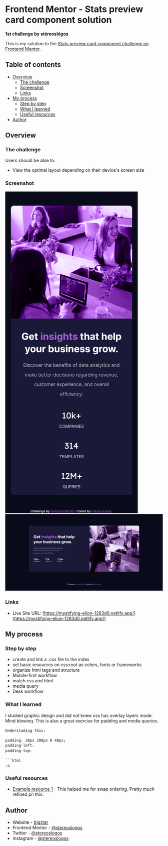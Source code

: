 # Frontend Mentor - Stats preview card component solution
**1st challenge by stéreoslógos**

This is my solution to the [Stats preview card component challenge on Frontend Mentor](https://www.frontendmentor.io/challenges/stats-preview-card-component-8JqbgoU62).

## Table of contents

- [Overview](#overview)
  - [The challenge](#the-challenge)
  - [Screenshot](#screenshot)
  - [Links](#links)
- [My process](#my-process)
  - [Step by step](#step-by-step)
  - [What I learned](#what-i-learned)
  - [Useful resources](#useful-resources)
- [Author](#author)

## Overview

### The challenge

Users should be able to:

- View the optimal layout depending on their device's screen size

### Screenshot

![](./ss-mobile.png)
![](./ss-desk.png)

### Links

- Live Site URL: [https://mystifying-elion-1283d0.netlify.app/](https://mystifying-elion-1283d0.netlify.app/)

## My process

### Step by step

- create and link a .css file to the index
- set basic resources on css:root as colors, fonts or frameworks
- organize html tags and structure
- Mobile-first workflow
- match css and html
- media query
- Desk workflow

### What I learned

I studied graphic design and did not knew css has overlay layers mode. Mind blowinq. This is also a great exercise for padding and media queries.

```html
Understading this:
```
```css
padding: 20px 200px 0 40px;
padding-left:
padding-top:
```
```
```html
:o
```
### Useful resources

- [Example resource 1](https://www.youtube.com/watch?v=2tlbKm8_4mg) - This helped me for swap ordering. Pretty much refined pn this.

## Author

- Website - [bigztar](https://bigztar.wordpress.com/)
- Frontend Mentor - [@stereoslogos](https://www.frontendmentor.io/profile/stereoslogos)
- Twitter - [@stereoslogos](https://www.twitter.com/stereoslogos)
- Instagram - [@stereoslogos](https://www.instagram.com/stereoslogos/)

